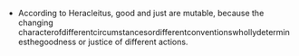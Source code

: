 - According to Heracleitus, good and just are mutable, because the changing characterofdifferentcircumstancesordifferentconventionswhollydeterminesthegoodness or justice of different actions.